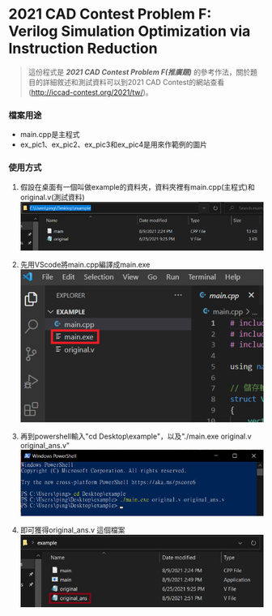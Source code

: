 # 2021 CAD Contest Problem F: Verilog Simulation Optimization via Instruction Reduction
  >這份程式是 _**2021 CAD Contest Problem F(推廣題)**_ 的參考作法，關於題目的詳細敘述和測試資料可以到2021 CAD Contest的網站查看(http://iccad-contest.org/2021/tw/)。

### 檔案用途
  * main.cpp是主程式
  * ex_pic1、ex_pic2、ex_pic3和ex_pic4是用來作範例的圖片

### 使用方式
  1. 假設在桌面有一個叫做example的資料夾，資料夾裡有main.cpp(主程式)和original.v(測試資料)<br>
  ![ex_pic1](https://github.com/tplin1999/2021_CAD_Contest_Problem_F/blob/main/ex_pic1.png)
  
  2. 先用VScode將main.cpp編譯成main.exe<br>
  ![ex_pic1](https://github.com/tplin1999/2021_CAD_Contest_Problem_F/blob/main/ex_pic2.png)
  
  3. 再到powershell輸入"cd Desktop\example"，以及"./main.exe original.v original_ans.v"<br>
  ![ex_pic1](https://github.com/tplin1999/2021_CAD_Contest_Problem_F/blob/main/ex_pic3.png)
  
  4. 即可獲得original_ans.v 這個檔案<br>
  ![ex_pic1](https://github.com/tplin1999/2021_CAD_Contest_Problem_F/blob/main/ex_pic4.png)
